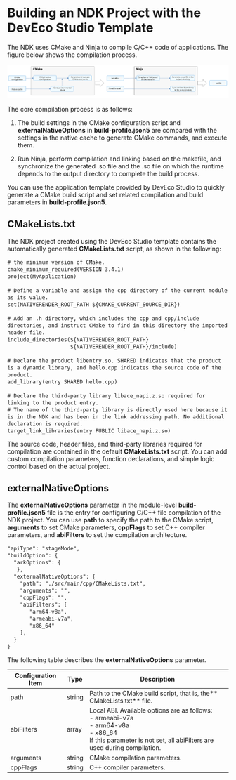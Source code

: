 # Building an NDK Project with the DevEco Studio Template


The NDK uses CMake and Ninja to compile C/C++ code of applications. The figure below shows the compilation process.


![Snipaste_2023-11-03_14-41-18](figures/Snipaste_2023-11-03_14-41-18.png)


The core compilation process is as follows:


1. The build settings in the CMake configuration script and **externalNativeOptions** in **build-profile.json5** are compared with the settings in the native cache to generate CMake commands, and execute them.

2. Run Ninja, perform compilation and linking based on the makefile, and synchronize the generated .so file and the .so file on which the runtime depends to the output directory to complete the build process.


You can use the application template provided by DevEco Studio to quickly generate a CMake build script and set related compilation and build parameters in **build-profile.json5**.


## CMakeLists.txt

The NDK project created using the DevEco Studio template contains the automatically generated **CMakeLists.txt** script, as shown in the following:

```
# the minimum version of CMake.
cmake_minimum_required(VERSION 3.4.1)
project(MyApplication) 

# Define a variable and assign the cpp directory of the current module as its value.
set(NATIVERENDER_ROOT_PATH ${CMAKE_CURRENT_SOURCE_DIR})

# Add an .h directory, which includes the cpp and cpp/include directories, and instruct CMake to find in this directory the imported header file.
include_directories(${NATIVERENDER_ROOT_PATH}
                    ${NATIVERENDER_ROOT_PATH}/include)

# Declare the product libentry.so. SHARED indicates that the product is a dynamic library, and hello.cpp indicates the source code of the product.
add_library(entry SHARED hello.cpp)

# Declare the third-party library libace_napi.z.so required for linking to the product entry.
# The name of the third-party library is directly used here because it is in the NDK and has been in the link addressing path. No additional declaration is required.
target_link_libraries(entry PUBLIC libace_napi.z.so)
```

The source code, header files, and third-party libraries required for compilation are contained in the default **CMakeLists.txt** script. You can add custom compilation parameters, function declarations, and simple logic control based on the actual project.


## externalNativeOptions

The **externalNativeOptions** parameter in the module-level **build-profile.json5** file is the entry for configuring C/C++ file compilation of the NDK project. You can use **path** to specify the path to the CMake script, **arguments** to set CMake parameters, **cppFlags** to set C++ compiler parameters, and **abiFilters** to set the compilation architecture.
```
"apiType": "stageMode",
"buildOption": {
  "arkOptions": {
   },
  "externalNativeOptions": {
    "path": "./src/main/cpp/CMakeLists.txt",
    "arguments": "",
    "cppFlags": "",
    "abiFilters": [
       "arm64-v8a",
       "armeabi-v7a",
       "x86_64"
    ],
  }
}
```

The following table describes the **externalNativeOptions** parameter.

| Configuration Item| Type| Description| 
| -------- | -------- | -------- |
| path | string | Path to the CMake build script, that is, the** CMakeLists.txt** file.| 
| abiFilters | array | Local ABI. Available options are as follows:<br>- armeabi-v7a<br>- arm64-v8a<br>- x86_64<br>If this parameter is not set, all abiFilters are used during compilation.| 
| arguments | string | CMake compilation parameters.| 
| cppFlags | string | C++ compiler parameters.| 

 
